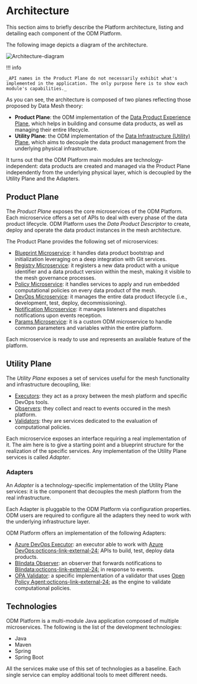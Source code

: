 # Architecture

This section aims to briefly describe the Platform architecture, listing and detailing each component of the ODM Platform.

The following image depicts a diagram of the architecture.

![Architecture-diagram](../images/architecture/architecture.png)


!!! info

    _API names in the Product Plane do not necessarily exhibit what's implemented in the application. The only purpose here is to show each module's capabilities._

As you can see, the architecture is composed of two planes reflecting those proposed by Data Mesh theory:

* **Product Plane**: the ODM implementation of the [Data Product Experience Plane](../concepts/logical-planes/data-product-experience-plane.md), which helps in building and consume data products, as well as managing their entire lifecycle. 
* **Utility Plane**: the ODM implementation of the [Data Infrastructure (Utility) Plane](../concepts/logical-planes/utility-plane.md), which aims to decouple the data product management from the underlying physical infrastructure.

It turns out that the ODM Platform main modules are technology-independent: data products are created and managed via the Product Plane independently from the underlying physical layer, which is decoupled by the Utility Plane and the Adapters.


## Product Plane

The *Product Plane* exposes the core microservices of the ODM Platform. Each microservice offers a set of APIs to deal with every phase of the data product lifecycle. ODM Platform uses the *Data Product Descriptor* to create, deploy and operate the data product instances in the mesh architecture.

The Product Plane provides the following set of microservices:

* [Blueprint Microservice](./product-plane/blueprint.md): it handles data product bootstrap and initialization leveraging on a deep integration with Git services.
* [Registry Microservice](./product-plane/registry.md): it registers a new data product with a unique identifier and a data product version within the mesh, making it visible to the mesh governance processes.
* [Policy Microservice](./product-plane/policy.md): it handles services to apply and run embedded computational policies on every data product of the mesh.
* [DevOps Microservice](./product-plane/devops.md): it manages the entire data product lifecycle (i.e., development, test, deploy, decommissioning).
* [Notification Microservice](./product-plane/notification.md): it manages listeners and dispatches notifications upon events reception.
* [Params Microservice](./product-plane/params.md): it is a custom ODM microservice to handle common parameters and variables within the entire platform.

Each microservice is ready to use and represents an available feature of the platform.


## Utility Plane

The *Utility Plane* exposes a set of services useful for the mesh functionality and infrastructure decoupling, like:

* [Executors](./utility-plane/executor/index.md): they act as a proxy between the mesh platform and specific DevOps tools.
* [Observers](./utility-plane/observer/index.md): they collect and react to events occured in the mesh platform.
* [Validators](./utility-plane/policy/index.md): they are services dedicated to the evaluation of computational policies.

Each microservice exposes an interface requiring a real implementation of it. The aim here is to give a starting point and a blueprint structure for the realization of the specific services. Any implementation of the Utility Plane services is called *Adapter*.

### Adapters

An *Adapter* is a technology-specific implementation of the Utility Plane services: it is the component that decouples the mesh platform from the real infrastructure.

Each Adapter is pluggable to the ODM Platform via configuration properties. ODM users are required to configure all the adapters they need to work with the underlying infrastructure layer.

ODM Platform offers an implementation of the following Adapters:

* [Azure DevOps Executor](./utility-plane/executor/adapters/executor-azuredevops.md): an executor able to work with <a href="https://azure.microsoft.com/en-us/products/devops/" target="_blank">Azure DevOps:octicons-link-external-24:</a> APIs to build, test, deploy data products.
* [Blindata Observer](./utility-plane/observer/adapters/blindata.md): an observer that forwards notifications to <a href="https://blindata.io/"
target="_blank">Blindata:octicons-link-external-24:</a> in response to events. 
* [OPA Validator](./utility-plane/policy/adapters/opa.md): a specific implementation of a validator that uses <a href="https://www.openpolicyagent.org/" target="_blank">Open Policy Agent:octicons-link-external-24:</a> as the engine to validate computational policies.

## Technologies

ODM Platform is a multi-module Java application composed of multiple microservices. The following is the list of the development technologies: 

* Java
* Maven
* Spring
* Spring Boot

All the services make use of this set of technologies as a baseline. Each single service can employ additional tools to meet different needs.